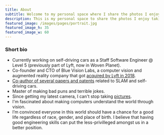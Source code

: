 ```yaml
---
title: About
subtitle: Welcome to my personal space where I share the photos I enjoy taking, and projects I enjoy building. Always keen to hear what you think about my articles. Get in touch and tell me what can be done better!
description: This is my personal space to share the photos I enjoy taking, and projects I enjoy building. Always keen to hear if you enjoyed reading my articles. Or get in touch and tell me what can be done better!
featured_image: /images/pages/portrait.jpg
featured_image_h: 35
featured_image_w: 60
---
```


<!-- ![](/images/pages/portrait.jpg) -->

### Short bio

* Currently working on self-driving cars as a Staff Software Engineer @ Level 5 (previously part of Lyft, now in Woven Planet).
* Co-founder and CTO of Blue Vision Labs, a computer vision and augmented reality company that got [acquired by Lyft in 2018](https://www.theverge.com/2018/10/23/18014200/lyft-self-driving-car-acquires-blue-vision-lab-ar).
* [Co-author of several papers and patents](https://scholar.google.com/citations?user=jwbUlZYAAAAJ) related to SLAM and self-driving cars.
* Master of making bad puns and terrible jokes.
* Since getting my latest camera, I can't stop taking [pictures](https://www.flickr.com/photos/153777244@N06/).
* I'm fascinated about making computers understand the world through vision. 
* I’m convinced everyone in this world should have a chance for a good life regardless of race, gender, and place of birth. I believe that having good engineering skills can put the less-privilleged amongst us in a better position.

